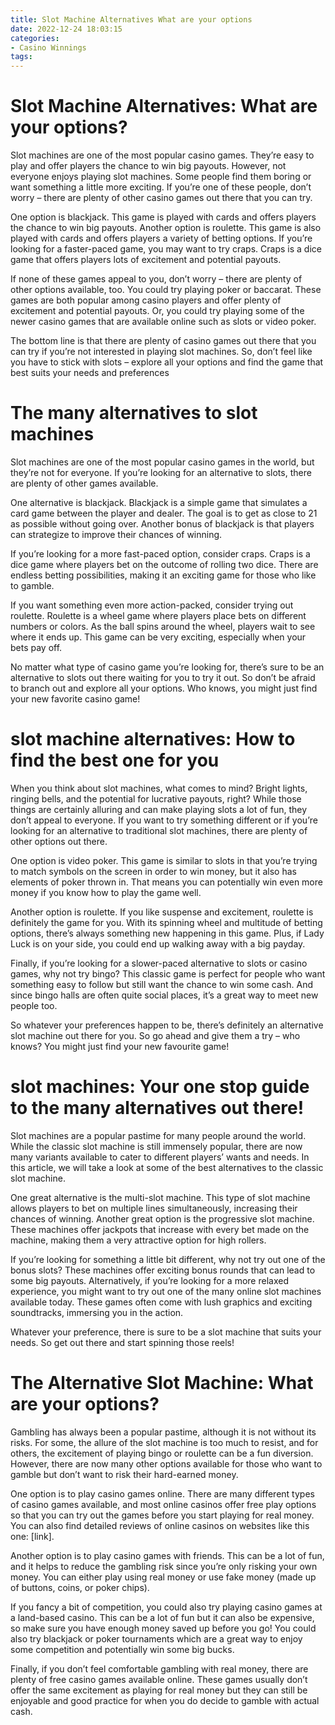 ```yaml
---
title: Slot Machine Alternatives What are your options
date: 2022-12-24 18:03:15
categories:
- Casino Winnings
tags:
---
```



#  Slot Machine Alternatives: What are your options?

Slot machines are one of the most popular casino games. They’re easy to play and offer players the chance to win big payouts. However, not everyone enjoys playing slot machines. Some people find them boring or want something a little more exciting. If you’re one of these people, don’t worry – there are plenty of other casino games out there that you can try.

One option is blackjack. This game is played with cards and offers players the chance to win big payouts. Another option is roulette. This game is also played with cards and offers players a variety of betting options. If you’re looking for a faster-paced game, you may want to try craps. Craps is a dice game that offers players lots of excitement and potential payouts.

If none of these games appeal to you, don’t worry – there are plenty of other options available, too. You could try playing poker or baccarat. These games are both popular among casino players and offer plenty of excitement and potential payouts. Or, you could try playing some of the newer casino games that are available online such as slots or video poker.

The bottom line is that there are plenty of casino games out there that you can try if you’re not interested in playing slot machines. So, don’t feel like you have to stick with slots – explore all your options and find the game that best suits your needs and preferences

#  The many alternatives to slot machines

Slot machines are one of the most popular casino games in the world, but they’re not for everyone. If you’re looking for an alternative to slots, there are plenty of other games available.

One alternative is blackjack. Blackjack is a simple game that simulates a card game between the player and dealer. The goal is to get as close to 21 as possible without going over. Another bonus of blackjack is that players can strategize to improve their chances of winning.

If you’re looking for a more fast-paced option, consider craps. Craps is a dice game where players bet on the outcome of rolling two dice. There are endless betting possibilities, making it an exciting game for those who like to gamble.

If you want something even more action-packed, consider trying out roulette. Roulette is a wheel game where players place bets on different numbers or colors. As the ball spins around the wheel, players wait to see where it ends up. This game can be very exciting, especially when your bets pay off.

No matter what type of casino game you’re looking for, there’s sure to be an alternative to slots out there waiting for you to try it out. So don’t be afraid to branch out and explore all your options. Who knows, you might just find your new favorite casino game!

#  slot machine alternatives: How to find the best one for you

When you think about slot machines, what comes to mind? Bright lights, ringing bells, and the potential for lucrative payouts, right? While those things are certainly alluring and can make playing slots a lot of fun, they don’t appeal to everyone. If you want to try something different or if you’re looking for an alternative to traditional slot machines, there are plenty of other options out there.

One option is video poker. This game is similar to slots in that you’re trying to match symbols on the screen in order to win money, but it also has elements of poker thrown in. That means you can potentially win even more money if you know how to play the game well.

Another option is roulette. If you like suspense and excitement, roulette is definitely the game for you. With its spinning wheel and multitude of betting options, there’s always something new happening in this game. Plus, if Lady Luck is on your side, you could end up walking away with a big payday.

Finally, if you’re looking for a slower-paced alternative to slots or casino games, why not try bingo? This classic game is perfect for people who want something easy to follow but still want the chance to win some cash. And since bingo halls are often quite social places, it’s a great way to meet new people too.

So whatever your preferences happen to be, there’s definitely an alternative slot machine out there for you. So go ahead and give them a try – who knows? You might just find your new favourite game!

#   slot machines: Your one stop guide to the many alternatives out there!

Slot machines are a popular pastime for many people around the world. While the classic slot machine is still immensely popular, there are now many variants available to cater to different players’ wants and needs. In this article, we will take a look at some of the best alternatives to the classic slot machine.

One great alternative is the multi-slot machine. This type of slot machine allows players to bet on multiple lines simultaneously, increasing their chances of winning. Another great option is the progressive slot machine. These machines offer jackpots that increase with every bet made on the machine, making them a very attractive option for high rollers.

If you’re looking for something a little bit different, why not try out one of the bonus slots? These machines offer exciting bonus rounds that can lead to some big payouts. Alternatively, if you’re looking for a more relaxed experience, you might want to try out one of the many online slot machines available today. These games often come with lush graphics and exciting soundtracks, immersing you in the action.

Whatever your preference, there is sure to be a slot machine that suits your needs. So get out there and start spinning those reels!

#  The Alternative Slot Machine: What are your options?

Gambling has always been a popular pastime, although it is not without its risks. For some, the allure of the slot machine is too much to resist, and for others, the excitement of playing bingo or roulette can be a fun diversion. However, there are now many other options available for those who want to gamble but don’t want to risk their hard-earned money.

One option is to play casino games online. There are many different types of casino games available, and most online casinos offer free play options so that you can try out the games before you start playing for real money. You can also find detailed reviews of online casinos on websites like this one: [link].

Another option is to play casino games with friends. This can be a lot of fun, and it helps to reduce the gambling risk since you’re only risking your own money. You can either play using real money or use fake money (made up of buttons, coins, or poker chips).

If you fancy a bit of competition, you could also try playing casino games at a land-based casino. This can be a lot of fun but it can also be expensive, so make sure you have enough money saved up before you go! You could also try blackjack or poker tournaments which are a great way to enjoy some competition and potentially win some big bucks.

Finally, if you don’t feel comfortable gambling with real money, there are plenty of free casino games available online. These games usually don’t offer the same excitement as playing for real money but they can still be enjoyable and good practice for when you do decide to gamble with actual cash.
